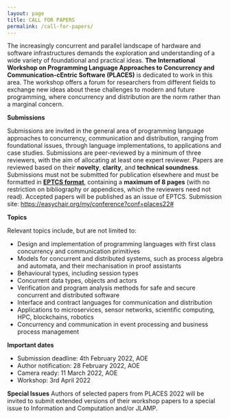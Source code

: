 ```yaml
---
layout: page
title: CALL FOR PAPERS
permalink: /call-for-papers/
---
```


The increasingly concurrent and parallel landscape of hardware and software infrastructures demands the exploration and understanding of a wide variety of foundational and practical ideas. **The International Workshop on Programming Language Approaches to Concurrency and Communication-cEntric Software (PLACES)** is dedicated to work in this area. The workshop offers a forum for researchers from different fields to exchange new ideas about these challenges to modern and future programming, where concurrency and distribution are the norm rather than a marginal concern.  

**Submissions** 

Submissions are invited in the general area of programming language approaches to concurrency, communication and distribution, ranging from foundational issues, through language implementations, to applications and case studies. Submissions are peer-reviewed by a minimum of three reviewers, with the aim of allocating at least one expert reviewer. Papers are reviewed based on their **novelty**, **clarity**, and **technical soundness**. Submissions must not be submitted for publication elsewhere and must be formatted in [**EPTCS format**](http://about.eptcs.org/), containing a **maximum of 8 pages** (with no restriction on bibliography or appendices, which the reviewers need not read). Accepted papers will be published as an issue of EPTCS. Submission site: https://easychair.org/my/conference?conf=places22# 

**Topics**

Relevant topics include, but are not limited to:
* Design and implementation of programming languages with first class concurrency and communication primitives
* Models for concurrent and distributed systems, such as process algebra and automata, and their mechanisation in proof assistants 
* Behavioural types, including session types
* Concurrent data types, objects and actors
* Verification and program analysis methods for safe and secure concurrent and distributed software 
* Interface and contract languages for communication and distribution
* Applications to microservices, sensor networks, scientific computing, HPC, blockchains, robotics
* Concurrency and communication in event processing and business process management

**Important dates**
* Submission deadline: 4th February 2022, AOE
* Author notification: 28 February 2022, AOE
* Camera ready: 11 March 2022, AOE
* Workshop: 3rd April 2022

**Special Issues**
Authors of selected papers from PLACES 2022 will be invited to submit extended versions of their workshop papers to a special issue to Information and Computation and/or JLAMP. 
